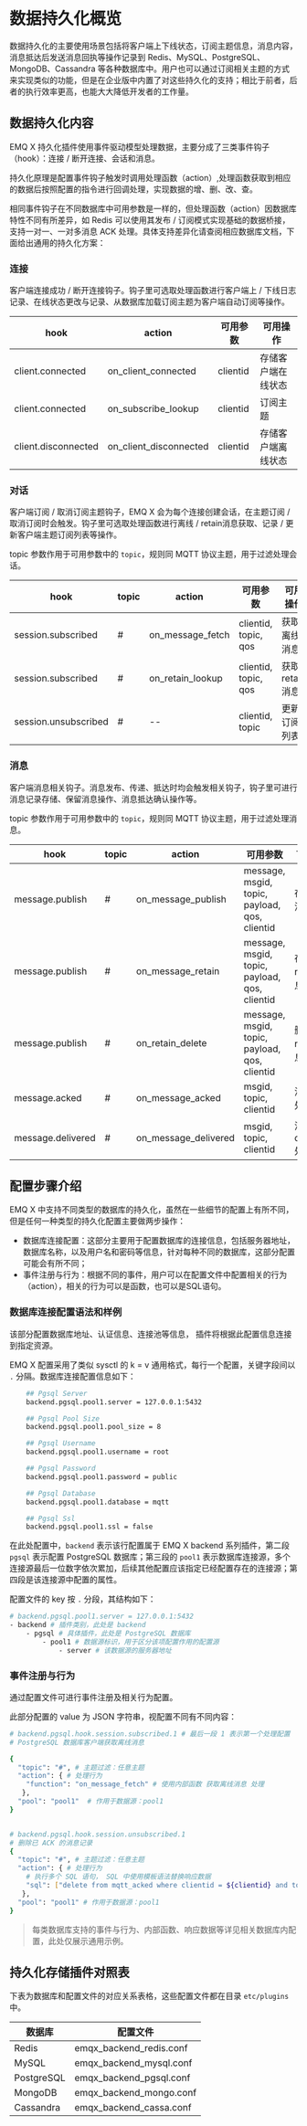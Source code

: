 # 数据持久化概览

数据持久化的主要使用场景包括将客户端上下线状态，订阅主题信息，消息内容，消息抵达后发送消息回执等操作记录到 Redis、MySQL、PostgreSQL、MongoDB、Cassandra 等各种数据库中。用户也可以通过订阅相关主题的方式来实现类似的功能，但是在企业版中内置了对这些持久化的支持；相比于前者，后者的执行效率更高，也能大大降低开发者的工作量。



## 数据持久化内容

EMQ X 持久化插件使用事件驱动模型处理数据，主要分成了三类事件钩子（hook）：连接 / 断开连接、会话和消息。

持久化原理是配置事件钩子触发时调用处理函数（action）,处理函数获取到相应的数据后按照配置的指令进行回调处理，实现数据的增、删、改、查。

相同事件钩子在不同数据库中可用参数是一样的，但处理函数（action）因数据库特性不同有所差异，如 Redis 可以使用其发布 / 订阅模式实现基础的数据桥接，支持一对一、一对多消息 ACK 处理。具体支持差异化请查阅相应数据库文档，下面给出通用的持久化方案：

### 连接

客户端连接成功 / 断开连接钩子。钩子里可选取处理函数进行客户端上 / 下线日志记录、在线状态更改与记录、从数据库加载订阅主题为客户端自动订阅等操作。

| hook                | action                 | 可用参数 | 可用操作           |
| ------------------- | ---------------------- | -------- | ------------------ |
| client.connected    | on_client_connected    | clientid | 存储客户端在线状态 |
| client.connected    | on_subscribe_lookup    | clientid | 订阅主题           |
| client.disconnected | on_client_disconnected | clientid | 存储客户端离线状态 |

### 对话

客户端订阅 / 取消订阅主题钩子，EMQ  X 会为每个连接创建会话，在主题订阅 / 取消订阅时会触发。钩子里可选取处理函数进行离线 / retain消息获取、记录 / 更新客户端主题订阅列表等操作。

topic 参数作用于可用参数中的 `topic`，规则同 MQTT 协议主题，用于过滤处理会话。

| hook                | topic | action                 | 可用参数       | 可用操作 |
| ------------------- | ----- | ---------------------- | ------------------ | ------------------- |
| session.subscribed  | #     | on_message_fetch       | clientid, topic, qos | 获取离线消息 |
| session.subscribed  | #     | on_retain_lookup       | clientid, topic, qos | 获取 retain 消息 |
| session.unsubscribed | # | -- | clientid, topic | 更新订阅列表 |

### 消息

客户端消息相关钩子。消息发布、传递、抵达时均会触发相关钩子，钩子里可进行消息记录存储、保留消息操作、消息抵达确认操作等。

topic 参数作用于可用参数中的 `topic`，规则同 MQTT 协议主题，用于过滤处理消息。

| hook              | topic | action               | 可用参数                                      | 可用操作            |
| ----------------- | ----- | -------------------- | --------------------------------------------- | ------------------- |
| message.publish   | #     | on_message_publish   | message, msgid, topic, payload, qos, clientid | 存储发布消息        |
| message.publish   | #     | on_message_retain    | message, msgid, topic, payload, qos, clientid | 存储 retain 消息    |
| message.publish   | #     | on_retain_delete     | message, msgid, topic, payload, qos, clientid | 删除 retain 消息    |
| message.acked     | #     | on_message_acked     | msgid, topic, clientid                        | 消息 ACK 处理       |
| message.delivered | #     | on_message_delivered | msgid, topic, clientid                        | 消息 delivered 处理 |



## 配置步骤介绍

EMQ X 中支持不同类型的数据库的持久化，虽然在一些细节的配置上有所不同，但是任何一种类型的持久化配置主要做两步操作：

- 数据库连接配置：这部分主要用于配置数据库的连接信息，包括服务器地址，数据库名称，以及用户名和密码等信息，针对每种不同的数据库，这部分配置可能会有所不同；
- 事件注册与行为：根据不同的事件，用户可以在配置文件中配置相关的行为（action），相关的行为可以是函数，也可以是SQL语句。

### 数据库连接配置语法和样例

该部分配置数据库地址、认证信息、连接池等信息， 插件将根据此配置信息连接到指定资源。

EMQ X 配置采用了类似 sysctl 的 k = v 通用格式，每行一个配置，关键字段间以 `.` 分隔。数据库连接配置信息如下：

```bash
    ## Pgsql Server
    backend.pgsql.pool1.server = 127.0.0.1:5432

    ## Pgsql Pool Size
    backend.pgsql.pool1.pool_size = 8

    ## Pgsql Username
    backend.pgsql.pool1.username = root

    ## Pgsql Password
    backend.pgsql.pool1.password = public

    ## Pgsql Database
    backend.pgsql.pool1.database = mqtt

    ## Pgsql Ssl
    backend.pgsql.pool1.ssl = false
```

在此处配置中，`backend` 表示该行配置属于 EMQ X backend 系列插件，第二段 `pgsql` 表示配置 PostgreSQL 数据库；第三段的 `pool1` 表示数据库连接源，多个连接源最后一位数字依次累加，后续其他配置应该指定已经配置存在的连接源；第四段是该连接源中配置的属性。

配置文件的 key 按 `.` 分段，其结构如下：

```bash
# backend.pgsql.pool1.server = 127.0.0.1:5432
- backend # 插件类别，此处是 backend
    - pgsql # 具体插件，此处是 PostgreSQL 数据库
        - pool1 # 数据源标识，用于区分该项配置作用的配置源
            - server # 该数据源的服务器地址
```



### 事件注册与行为

通过配置文件可进行事件注册及相关行为配置。

此部分配置的 value 为 JSON 字符串，视配置不同有不同内容：

```bash
# backend.pgsql.hook.session.subscribed.1 # 最后一段 1 表示第一个处理配置
# PostgreSQL 数据库客户端获取离线消息

{
  "topic": "#", # 主题过滤：任意主题
  "action": { # 处理行为
    "function": "on_message_fetch" # 使用内部函数 获取离线消息 处理
   }, 
  "pool": "pool1"  # 作用于数据源：pool1
}


# backend.pgsql.hook.session.unsubscribed.1
# 删除已 ACK 的消息记录
{
  "topic": "#", # 主题过滤：任意主题
  "action": { # 处理行为
    # 执行多个 SQL 语句， SQL 中使用模板语法替换响应数据
    "sql": ["delete from mqtt_acked where clientid = ${clientid} and topic = ${topic}"]
   }, 
  "pool": "pool1" # 作用于数据源：pool1
}
```

> 每类数据库支持的事件与行为、内部函数、响应数据等详见相关数据库内配置，此处仅展示通用示例。




## 持久化存储插件对照表

下表为数据库和配置文件的对应关系表格，这些配置文件都在目录 `etc/plugins` 中。


| 数据库     | 配置文件                |
| ---------- | ----------------------- |
| Redis      | emqx_backend_redis.conf |
| MySQL      | emqx_backend_mysql.conf |
| PostgreSQL | emqx_backend_pgsql.conf |
| MongoDB    | emqx_backend_mongo.conf |
| Cassandra  | emqx_backend_cassa.conf |



